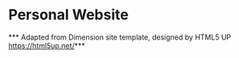 # Personal Website 


*** Adapted from Dimension site template, designed by HTML5 UP https://html5up.net/***


